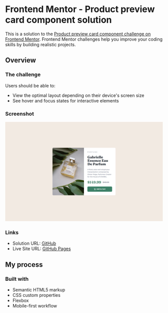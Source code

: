 # Frontend Mentor - Product preview card component solution

This is a solution to the [Product preview card component challenge on Frontend Mentor](https://www.frontendmentor.io/challenges/product-preview-card-component-GO7UmttRfa). Frontend Mentor challenges help you improve your coding skills by building realistic projects. 

## Overview

### The challenge

Users should be able to:

- View the optimal layout depending on their device's screen size
- See hover and focus states for interactive elements

### Screenshot

![](./preview.png)

### Links

- Solution URL: [GitHub](https://github.com/rradiohysteria/product-preview-card)
- Live Site URL: [GitHub Pages](https://rradiohysteria.github.io/product-preview-card/)

## My process

### Built with

- Semantic HTML5 markup
- CSS custom properties
- Flexbox
- Mobile-first workflow